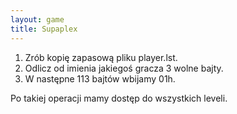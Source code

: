 ```yaml
---
layout: game
title: Supaplex
---
```


1. Zrób kopię zapasową pliku player.lst.
2. Odlicz od imienia jakiegoś gracza 3 wolne bajty.
3. W następne 113 bajtów wbijamy 01h.

Po takiej operacji mamy dostęp do wszystkich leveli.
